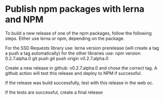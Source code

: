 # Publish npm packages with lerna and NPM

To build a new release of one of the npm packages, follow the following steps. Either use lerna or npm, depending on the package.

For the SSD Requests library use:
    lerna version prerelease (will create a tag a push a tag automatically)
for the other libraries use:
    npm version 0.2.7.alpha.0 
    git push
    git push origin v0.2.7.alpha.0

Create a new release in github: v0.2.7.alpha.0 and chose the correct tag. A github action will test this release and deploy to NPM if successful.

If the release was build successfully, test with this release in the web oc.

If the tests are successful, create a final release